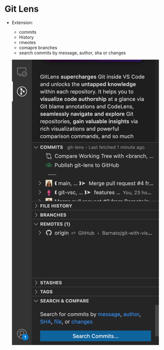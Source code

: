 # Git Lens

* Extension:
    * commits
    * History
    * rmeotes
    * comapre branches
    * search commits by message, author, sha or changes

    ![git_lens](/assets/git_lens.png)